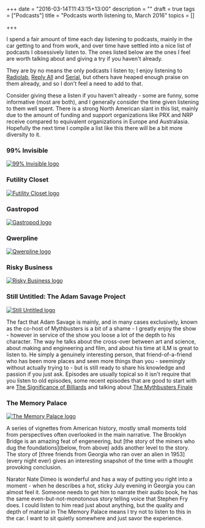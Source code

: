 +++
date = "2016-03-14T11:43:15+13:00"
description = ""
draft = true
tags = ["Podcasts"]
title = "Podcasts worth listening to, March 2016"
topics = []

+++

I spend a fair amount of time each day listening to podcasts, mainly in the car getting to and from work, and over time have settled into a nice list of podcasts I obsessively listen to. The ones listed below are the ones I feel are worth talking about and giving a try if you haven't already.

<!--more-->

They are by no means the only podcasts I listen to; I enjoy listening to [Radiolab](http://www.radiolab.org/series/podcasts/), [Reply All](https://gimletmedia.com/show/reply-all/) and [Serial](https://serialpodcast.org/), but others have heaped enough praise on them already, and so I don't feel a need to add to that.

Consider giving these a listen if you haven't already - some are funny, some informative (most are both), and I generally consider the time given listening to them well spent. There is a strong North American slant in this list, mainly due to the amount of funding and support organizations like PRX and NRP receive compared to equivalent organizations in Europe and Australasia. Hopefully the next time I compile a list like this there will be a bit more diversity to it.

### 99% Invisible

[![99% Invisible logo](http://cdn.99percentinvisible.org/wp-content/uploads/powerpress/99invisible-logo-300.png)](http://99percentinvisible.org/)

### Futility Closet

[![Futility Closet logo](http://static.feedpress.it/logo/futilitycloset.png)](http://www.futilitycloset.com/category/podcast/)

### Gastropod

[![Gastropod logo](http://gastropod.com/wp-content/uploads/2015/08/GPAvatar144px.jpg)](http://gastropod.com/)

### Qwerpline

[![Qwerpline logo]()](http://loadingreadyrun.com/lrrcasts/archive/qwerp)

### Risky Business

[![Risky Business logo]()](http://risky.biz/)

### Still Untitled: The Adam Savage Project

[![Still Untitled logo](http://files.tested.com/static/adam_podcast_itunes_logo.jpg)](http://www.tested.com/still-untitled-the-adam-savage-project/)

The fact that Adam Savage is mainly, and in many cases exclusively, known as the co-host of Mythbusters is a bit of a shame - I greatly enjoy the show - however in service of the show you loose a lot of the depth to his character. The way he talks about the cross-over between art and science, about making and engineering and film, and about his time at ILM is great to listen to. He simply a genuinely interesting person, that friend-of-a-friend who has been more places and seen more things than you - seemingly without actually trying to - but is still ready to share his knowledge and passion if you just ask. Episodes are usually topical so it isn't require that you listen to old episodes, some recent episodes that are good to start with are [The Significance of Billiards]() and talking about [The Mythbusters Finale]()

### The Memory Palace

[![The Memory Palace logo](http://static.libsyn.com/p/assets/4/7/0/5/470512fde2e9a15b/Memory_Palace_Logo_RGB.jpg)](http://thememorypalace.us/)

A series of vignettes from American history, mostly small moments told from perspectives often overlooked in the main narrative. The Brooklyn Bridge is an amazing feat of engeneering, but [the story of the miners who dug the foundations](below, from above) adds another level to the story. The story of [three friends from Georgia who ran over an alien in 1953](every night ever) gives an interesting snapshot of the time with a thought provoking conclusion.

Narator Nate Dimeo is wonderful and has a way of putting you right into a moment - when he describes a hot, sticky July evening in Georgia you can almost feel it. Someone needs to get him to narrate their audio book, he has the same even-but-not-monotonous story telling voice that Stephen Fry does. I could listen to him read just about anything, but the quality and depth of material in The Memory Palace means I try not to listen to this in the car. I want to sit quietly somewhere and just savor the experience.

<link rel="stylesheet" href="/css/podcasts-worth-listening-to.css" />
